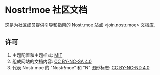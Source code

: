# Nostr!moe 社区文档

这是为社区成员提供引导和指南的 Nostr.moe 站点 <join.nostr.moe> 文档库.

## 许可

1. 主题配置和主题样式: [MIT](./LICENCE-MIT)
2. 组成网站的文档内容: [CC BY-NC-SA 4.0](./LICENSE-CC-BY-NC-SA.txt)
3. 代表 Nostr.moe 的 "Nostr!moe" 和 "N" 图形标志: [CC BY-NC-ND 4.0](./LICENSE-CC-BY-NC-ND.txt)
